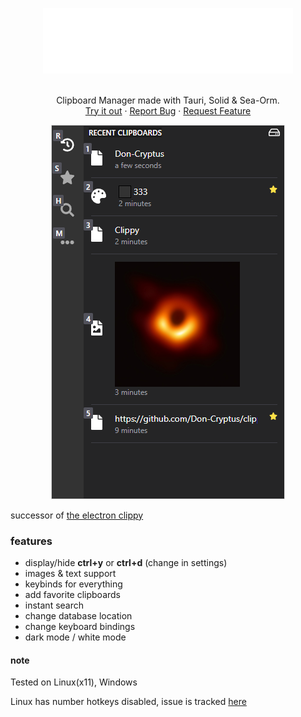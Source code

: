 <p align="center">
  <a href="https://github.com/Don-Cryptus/echat">
    <img src="public/clippy.png" alt="Logo" width=400 />
  </a>
  <p align="center">
    <br />
    Clipboard Manager made with Tauri, Solid & Sea-Orm.
    <br />
    <a href="https://github.com/Don-Cryptus/clippy/releases/latest">Try it out</a>
    ·
    <a href="https://github.com/Don-Cryptus/clippy/issues">Report Bug</a>
    ·
    <a href="https://github.com/Don-Cryptus/clippy/issues">Request Feature</a>
    <br />
  </p>
  <p align="center">
    <img src="public/clippy-showcase.webp" alt="Logo" >
  </p>
</p>
<!-- npx npm-check-updates -u -->
<!-- sea-orm-cli migrate fresh -v -d migration && sea-orm-cli generate entity -l -o ./entity/src --expanded-format --with-serde both -->

successor of [the electron clippy](https://github.com/Don-Cryptus/clippy-ts)

### features
- display/hide **ctrl+y** or **ctrl+d** (change in settings)
- images & text support
- keybinds for everything
- add favorite clipboards
- instant search
- change database location
- change keyboard bindings
- dark mode / white mode


#### note
Tested on Linux(x11), Windows

Linux has number hotkeys disabled, issue is tracked [here](https://github.com/tauri-apps/global-hotkey/issues/33)
